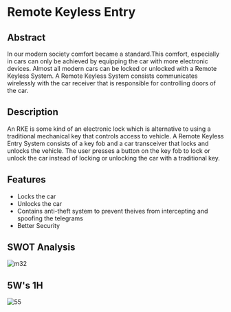 # Remote Keyless Entry
## Abstract
In our modern society comfort became a standard.This comfort, especially in cars can only be achieved by equipping the car with more electronic devices. Almost all modern cars can be locked or unlocked with a Remote Keyless System. A Remote Keyless System consists communicates wirelessly with the car receiver that is responsible for controlling doors of the car. 
## Description
An RKE is some kind of an electronic lock which is alternative to using a traditional mechanical key that controls access to vehicle. A Remote Keyless Entry System consists of a key fob and a car transceiver that locks and unlocks the vehicle. The user presses a button on the key fob to lock or unlock the car instead of locking or unlocking the car with a traditional key.
## Features
- Locks the car
- Unlocks the car
- Contains anti-theft system to prevent theives from intercepting and spoofing the telegrams
- Better Security

## SWOT Analysis
![m32](https://user-images.githubusercontent.com/98951784/157824684-cd60f6f8-46f6-4ee0-b932-29552117b292.png)

## 5W's 1H
![55](https://user-images.githubusercontent.com/98951784/157828539-23990279-cc63-4cb7-aec0-3fc0c9163b06.png)

